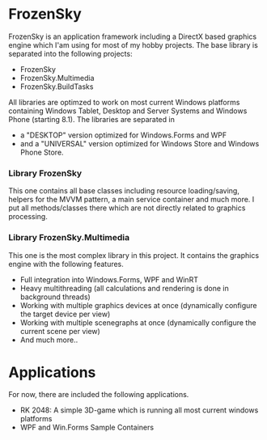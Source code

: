# FrozenSky
FrozenSky is an application framework including a DirectX based graphics engine which I'am using for most of my hobby projects. 
The base library is separated into the following projects:
 - FrozenSky
 - FrozenSky.Multimedia
 - FrozenSky.BuildTasks
 
All libraries are optimzed to work on most current Windows platforms containing Windows Tablet, Desktop and Server Systems and 
Windows Phone (starting 8.1). The libraries are separated in 
 - a "DESKTOP" version optimized for Windows.Forms and WPF 
 - and a "UNIVERSAL" version optimized for Windows Store and Windows Phone Store.
 
### Library FrozenSky
This one contains all base classes including resource loading/saving, helpers for the MVVM pattern, a main service container and 
much more. I put all methods/classes there which are not directly related to graphics processing.

### Library FrozenSky.Multimedia
This one is the most complex library in this project. It contains the graphics engine with the following features.
 - Full integration into Windows.Forms, WPF and WinRT
 - Heavy multithreading (all calculations and rendering is done in background threads)
 - Working with multiple graphics devices at once (dynamically configure the target device per view)
 - Working with multiple scenegraphs at once (dynamically configure the current scene per view)
 - And much more..
 
# Applications
For now, there are included the following applications.
 - RK 2048: A simple 3D-game which is running all most current windows platforms
 - WPF and Win.Forms Sample Containers
 
